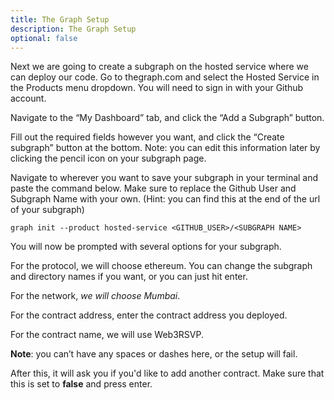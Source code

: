 ```yaml
---
title: The Graph Setup
description: The Graph Setup
optional: false
---
```


Next we are going to create a subgraph on the hosted service where we can deploy our code. Go to thegraph.com and select the Hosted Service in the Products menu dropdown. You will need to sign in with your Github account.

Navigate to the “My Dashboard” tab, and click the “Add a Subgraph” button.

Fill out the required fields however you want, and click the “Create subgraph” button at the bottom.
Note: you can edit this information later by clicking the pencil icon on your subgraph page.

Navigate to wherever you want to save your subgraph in your terminal and paste the command below. Make sure to replace the Github User and Subgraph Name with your own. (Hint: you can find this at the end of the url of your subgraph)

```
graph init --product hosted-service <GITHUB_USER>/<SUBGRAPH NAME>
```

You will now be prompted with several options for your subgraph.

For the protocol, we will choose ethereum. You can change the subgraph and directory names if you want, or you can just hit enter.

For the network, _we will choose Mumbai_.

For the contract address, enter the contract address you deployed.

For the contract name, we will use Web3RSVP.

**Note**: you can’t have any spaces or dashes here, or the setup will fail.

After this, it will ask you if you'd like to add another contract. Make sure that this is set to **false** and press enter.
